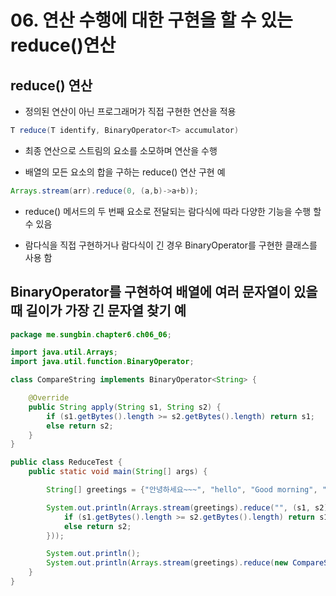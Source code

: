 # 06. 연산 수행에 대한 구현을 할 수 있는 reduce()연산

## reduce() 연산

- 정의된 연산이 아닌 프로그래머가 직접 구현한 연산을 적용
``` java
T reduce(T identify, BinaryOperator<T> accumulator)
```

- 최종 연산으로 스트림의 요소를 소모하며 연산을 수행

- 배열의 모든 요소의 합을 구하는 reduce() 연산 구현 예

``` java
Arrays.stream(arr).reduce(0, (a,b)->a+b));
```
- reduce() 메서드의 두 번째 요소로 전달되는 람다식에 따라 다양한 기능을 수행 할 수 있음

- 람다식을 직접 구현하거나 람다식이 긴 경우 BinaryOperator를 구현한 클래스를 사용 함

## BinaryOperator를 구현하여 배열에 여러 문자열이 있을 때 길이가 가장 긴 문자열 찾기 예

```  java
package me.sungbin.chapter6.ch06_06;

import java.util.Arrays;
import java.util.function.BinaryOperator;

class CompareString implements BinaryOperator<String> {

    @Override
    public String apply(String s1, String s2) {
        if (s1.getBytes().length >= s2.getBytes().length) return s1;
        else return s2;
    }
}

public class ReduceTest {
    public static void main(String[] args) {

        String[] greetings = {"안녕하세요~~~", "hello", "Good morning", "반갑습니다^^"};

        System.out.println(Arrays.stream(greetings).reduce("", (s1, s2) -> {
            if (s1.getBytes().length >= s2.getBytes().length) return s1;
            else return s2;
        }));

        System.out.println();
        System.out.println(Arrays.stream(greetings).reduce(new CompareString()).get());
    }
}

```
